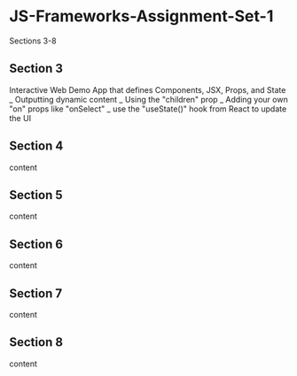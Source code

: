 # JS-Frameworks-Assignment-Set-1

Sections 3-8

## Section 3

Interactive Web Demo App that defines Components, JSX, Props, and State
_ Outputting dynamic content
_ Using the "children" prop
_ Adding your own "on" props like "onSelect"
_ use the "useState()" hook from React to update the UI

## Section 4

content

## Section 5

content

## Section 6

content

## Section 7

content

## Section 8

content
